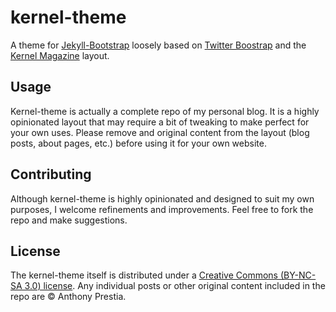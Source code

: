 # kernel-theme

A theme for [Jekyll-Bootstrap](https://github.com/plusjade/jekyll-bootstrap) loosely based on [Twitter Boostrap](http://twitter.github.com/bootstrap/) and the [Kernel Magazine](http://kernelmag.com) layout.

## Usage

Kernel-theme is actually a complete repo of my personal blog. It is a highly opinionated layout that may require a bit of tweaking to make perfect for your own uses. Please remove and original content from the layout (blog posts, about pages, etc.) before using it for your own website.

## Contributing

Although kernel-theme is highly opinionated and designed to suit my own purposes, I welcome refinements and improvements. Feel free to fork the repo and make suggestions.

## License

The kernel-theme itself is distributed under a [Creative Commons (BY-NC-SA 3.0) license](http://creativecommons.org/licenses/by-nc-sa/3.0/). Any individual posts or other original content included in the repo are &copy; Anthony Prestia.